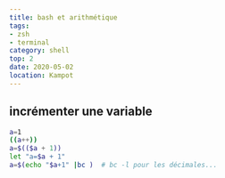 ```yaml
---
title: bash et arithmétique
tags:
- zsh
- terminal
category: shell
top: 2
date: 2020-05-02
location: Kampot
---
```


## incrémenter une variable

```bash
a=1
((a++))
a=$(($a + 1))
let "a=$a + 1"
a=$(echo "$a+1" |bc )  # bc -l pour les décimales...
```
